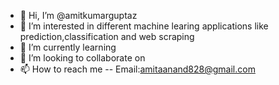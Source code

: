 - 👋 Hi, I’m @amitkumarguptaz
- 👀 I’m interested in different machine learing applications like prediction,classification and web scraping 
- 🌱 I’m currently learning 
- 💞️ I’m looking to collaborate on 
- 📫 How to reach me -- Email:amitaanand828@gmail.com

<!---
amitkumarguptaz/amitkumarguptaz is a ✨ special ✨ repository because its `README.md` (this file) appears on your GitHub profile.
You can click the Preview link to take a look at your changes.
--->
